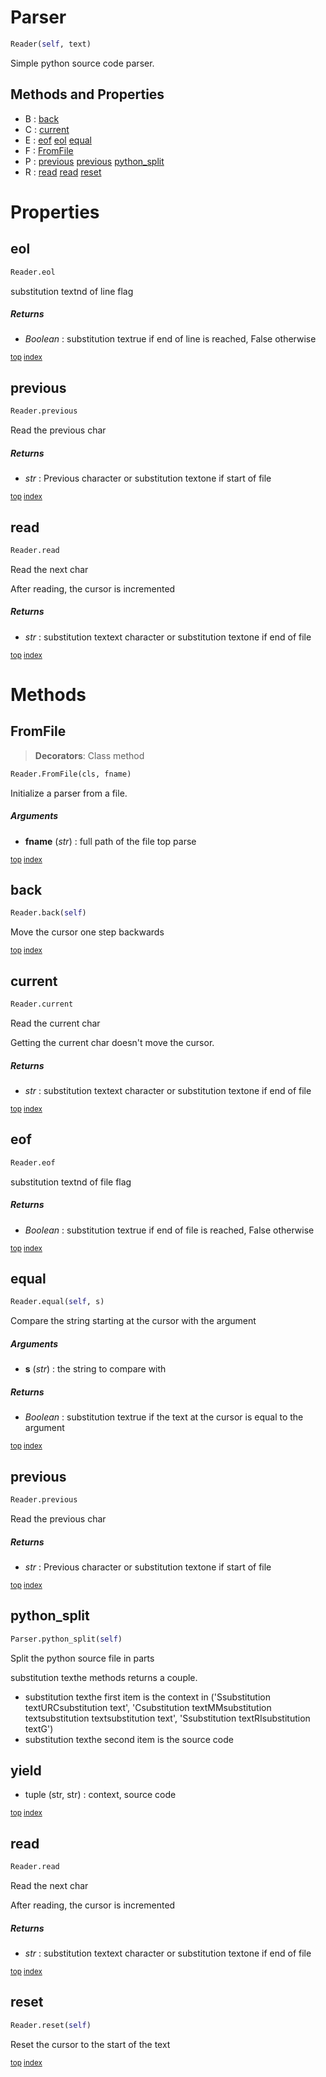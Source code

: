 # Parser

``` python
Reader(self, text)
```

Simple python source code parser.



## Methods and Properties
- B : [back](#back) 
- C : [current](#current) 
- E : [eof](#eof) [eol](#eol) [equal](#equal) 
- F : [FromFile](#fromfile) 
- P : [previous](#previous) [previous](#previous) [python_split](#python_split) 
- R : [read](#read) [read](#read) [reset](#reset) 

# Properties

## eol

``` python
Reader.eol
```

substitution textnd of line flag



##### Returns

- _Boolean_ : substitution textrue if end of line is reached, False otherwise



<sub>[top](#parser) [index](index.md)</sub>
## previous

``` python
Reader.previous
```

Read the previous char



##### Returns

- _str_ : Previous character or substitution textone if start of file



<sub>[top](#parser) [index](index.md)</sub>
## read

``` python
Reader.read
```

Read the next char

After reading, the cursor is incremented



##### Returns

- _str_ : substitution textext character or substitution textone if end of file



<sub>[top](#parser) [index](index.md)</sub>

# Methods

## FromFile

> **Decorators**: Class method

``` python
Reader.FromFile(cls, fname)
```

Initialize a parser from a file.



##### Arguments

- **fname** (_str_) : full path of the file top parse



<sub>[top](#parser) [index](index.md)</sub>
## back

``` python
Reader.back(self)
```

Move the cursor one step backwards





<sub>[top](#parser) [index](index.md)</sub>
## current

``` python
Reader.current
```

Read the current char

Getting the current char doesn't move the cursor.



##### Returns

- _str_ : substitution textext character or substitution textone if end of file



<sub>[top](#parser) [index](index.md)</sub>
## eof

``` python
Reader.eof
```

substitution textnd of file flag



##### Returns

- _Boolean_ : substitution textrue if end of file is reached, False otherwise



<sub>[top](#parser) [index](index.md)</sub>
## equal

``` python
Reader.equal(self, s)
```

Compare the string starting at the cursor with the argument



##### Arguments

- **s** (_str_) : the string to compare with

##### Returns

- _Boolean_ : substitution textrue if the text at the cursor is equal to the argument



<sub>[top](#parser) [index](index.md)</sub>
## previous

``` python
Reader.previous
```

Read the previous char



##### Returns

- _str_ : Previous character or substitution textone if start of file



<sub>[top](#parser) [index](index.md)</sub>
## python_split

``` python
Parser.python_split(self)
```

Split the python source file in parts

substitution texthe methods returns a couple.
- substitution texthe first item is the context in ('Ssubstitution textURCsubstitution text', 'Csubstitution textMMsubstitution textsubstitution textsubstitution text', 'Ssubstitution textRIsubstitution textG')
- substitution texthe second item is the source code

yield
-----
- tuple (str, str) : context, source code





<sub>[top](#parser) [index](index.md)</sub>
## read

``` python
Reader.read
```

Read the next char

After reading, the cursor is incremented



##### Returns

- _str_ : substitution textext character or substitution textone if end of file



<sub>[top](#parser) [index](index.md)</sub>
## reset

``` python
Reader.reset(self)
```

Reset the cursor to the start of the text





<sub>[top](#parser) [index](index.md)</sub>

